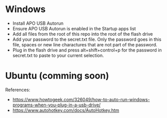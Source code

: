# Windows

 - Install APO USB Autorun
 - Ensure APO USB Autorun is enabled in the Startup apps list
 - Add all files from the root of this repo into the root of the flash drive
 - Add your password to the secret.txt file. Only the password goes in this file, spaces or new line charactures that are not part of the password.
 - Plug in the flash drive and press alt+shift+control+p for the password in secret.txt to paste to your current selection.

# Ubuntu (comming soon)

References:
 - https://www.howtogeek.com/326049/how-to-auto-run-windows-programs-when-you-plug-in-a-usb-drive/
 - https://www.autohotkey.com/docs/AutoHotkey.htm
